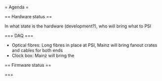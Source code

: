 = Agenda =

== Hardware status ==

In what state is the hardware (development?), who will bring what to PSI

=== DAQ ===
* Optical fibres: Long fibres in place at PSI, Mainz will bring fanout crates and cables for both ends
* Clock box: Mainz will bring the  


== Firmware status ==

===